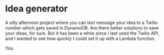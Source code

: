 # Idea generator

A silly afternoon project where you can text message your idea to a Twilio number which gets saved in DynamoDB. Are there better solutions to save your ideas, for sure. But it has been a while since I last used the Twilio API, and I wanted to see how quickly I could set it up with a Lambda function.

You